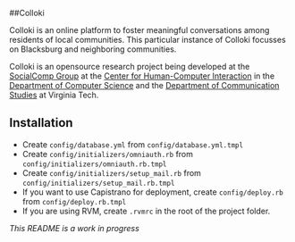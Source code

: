 ##Colloki

Colloki is an online platform to foster meaningful conversations among residents of local communities. This particular instance of Colloki focusses on Blacksburg and neighboring communities. 

Colloki is an opensource research project being developed at the [SocialComp Group](http://diggov.cs.vt.edu) at the [Center for Human-Computer Interaction](http://hci.vt.edu) in the [Department of Computer Science](http://www.cs.vt.edu) and the [Department of Communication Studies](http://www.comm.vt.edu) at Virginia Tech.

## Installation

* Create `config/database.yml` from `config/database.yml.tmpl`
* Create `config/initializers/omniauth.rb` from `config/initializers/omniauth.rb.tmpl`
* Create `config/initializers/setup_mail.rb` from `config/initializers/setup_mail.rb.tmpl`
* If you want to use Capistrano for deployment, create `config/deploy.rb` from `config/deploy.rb.tmpl`
* If you are using RVM, create `.rvmrc` in the root of the project folder.

_This README is a work in progress_